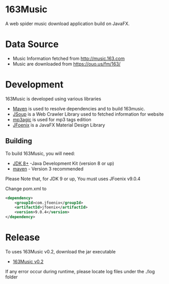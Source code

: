 # 163Music

A web spider music download application build on JavaFX.

# Data Source
* Music Information fetched from http://music.163.com
* Music are downloaded from https://ouo.us/fm/163/

# Development

163Music is developed using various libraries
* [Maven](http://maven.apache.org/) is used to resolve dependencies and to build 163music.
* [JSoup](https://jsoup.org/download) is a Web Crawler Library used to fetched information for website
* [mp3agic](https://github.com/mpatric/mp3agic) is used for mp3 tags edition
* [JFoenix](https://github.com/jfoenixadmin/JFoenix) is a JavaFX Material Design Library

## Building

To build 163Music, you will need:

* [JDK 8+](http://www.oracle.com/technetwork/java/javase/downloads/index.html) -Java Development Kit (version 8 or up)
* [maven](http://maven.apache.org/) - Version 3 recommended

Please Note that, for JDK 9 or up, You must uses JFoenix v9.0.4 

Change pom.xml to
```xml
<dependency>
    <groupId>com.jfoenix</groupId>
    <artifactId>jfoenix</artifactId>
    <version>9.0.4</version>
</dependency>
```

# Release

To uses 163Music v0.2, download the jar executable
* [163Music v0.2](https://github.com/CRonYii/163MusicDownloader/releases)

If any error occur during runtime, please locate log files under the ./log folder


